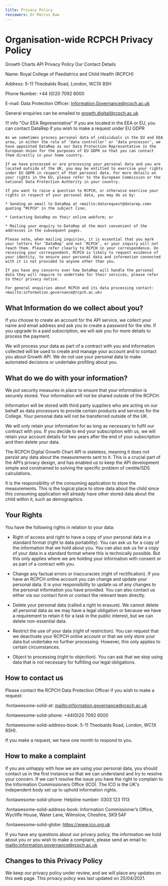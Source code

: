 ```yaml
---
title: Privacy Policy
reviewers: Dr Marcus Baw
---
```

# Organisation-wide RCPCH Privacy Policy


Growth Charts API Privacy Policy 
Our Contact Details 

Name: Royal College of Paediatrics and Child Health (RCPCH) 

Address: 5-11 Theobalds Road, London, WC1X 8SH  

Phone Number: +44 (0)20 7092 6000 

E-mail: Data Protection Officer: Information.Governance@rcpch.ac.uk

General enquiries can be emailed to growth.digital@rcpch.ac.uk  

!!! info "Our EEA Representative"
    If you are located in the EEA or EU, you can contact DataRep if you wish to make a request under EU GDPR

    As we sometimes process personal data of individuals in the EU and EEA area, in either the role of ‘data controller’ or ‘data processor’, we have appointed DataRep as our Data Protection Representative in the European Union for the purposes of EU GDPR so that you can contact them directly in your home country.

    If we have processed or are processing your personal data and you are located outside of the UK, you may be entitled to exercise your rights under EU GDPR in respect of that personal data. For more details on your rights in the EU, please refer to the European Commission or the national Data Protection Authority in your country.

    If you want to raise a question to RCPCH, or otherwise exercise your rights in respect of your personal data, you may do so by:

    * Sending an email to DataRep at <mailto:datarequest@datarep.com> quoting "RCPCH" in the subject line;

    * Contacting DataRep on their online webform; or

    * Mailing your enquiry to DataRep at the most convenient of the addresses in the subsequent pages.

    Please note, when mailing inquiries, it is essential that you mark your letters for ‘DataRep’ and not ‘RCPCH’, or your inquiry will not reach them. Please refer clearly to RCPCH in your correspondence. On receiving your correspondent, RCPCH is likely to request evidence of your identity, to ensure your personal data and information connected with it is not provided to anyone other than you.

    If you have any concerns over how DataRep will handle the personal data they will require to undertake for their services, please refer to their privacy notice.
    
    For general enquiries about RCPCH and its data processing contact: <mailto:information.governance@rcpch.ac.uk>

## What Information do we collect about you?

If you choose to create an account for the API service, we collect your name and email address and ask you to create a password for the site. If you upgrade to a paid subscription, we will ask you for more details to process the payment.

We will process your data as part of a contract with you and information collected will be used to create and manage your account and to contact you about Growth API. We do not use your personal data to make automated decisions or undertake profiling about you.

## What do we do with your information?

We put security measures in place to ensure that your information is securely stored. Your information will not be shared outside of the RCPCH.

Information will be stored with third party suppliers who are acting on our behalf as data processors to provide certain products and services for the College. Your personal data will not be transferred outside of the UK.

We will only retain your information for as long as necessary to fulfil our contract with you. If you decide to end your subscription with us, we will retain your account details for two years after the end of your subscription and then delete your data.

The RCPCH Digital Growth Chart API is stateless, meaning it does not persist any data about the measurements sent to it. This is a crucial part of the API’s privacy design, and has enabled us to keep the API development simple and constrained to solving the specific problem of centile/SDS calculations.

It is the responsibility of the consuming application to store the measurements. This is the logical place to store data about the child since this consuming application will already have other stored data about the child within it, such as demographics.

## Your Rights

You have the following rights in relation to your data:

* Right of access and right to have a copy of your personal data in a standard format (right to data portability).  You can ask us for a copy of the information that we hold about you. You can also ask us for a copy of your data in a standard format where this is technically possible. But this only applies where we are holding your information with consent or as part of a contract with you.

* Change any factual errors or inaccuracies (right of rectification). If you have an RCPCH online account you can change and update your personal data. It is your responsibility to update us of any changes to the personal information you have provided. You can also contact us either via our contact form or contact the relevant team directly.

* Delete your personal data (called a right to erasure). We cannot delete all personal data as we may have a legal obligation or because we have a requirement to retain it for a task in the public interest, but we can delete non-essential data. 

* Restrict the use of your data (right of restriction). You can request that we deactivate your RCPCH online account or that we only store your data but undertake no further processing. However, this only applies to certain circumstances.

* Object to processing (right to objection). You can ask that we stop using data that is not necessary for fulfilling our legal obligations. 

## How to contact us

Please contact the RCPCH Data Protection Officer if you wish to make a request:

:fontawesome-solid-at: <mailto:information.governance@rcpch.ac.uk>  

:fontawesome-solid-phone: +44(0)20 7092 6000  

:fontawesome-solid-address-book: 5-11 Theobalds Road, London, WC1X 8SH).  

If you make a request, we have one month to respond to you.

## How to make a complaint

If you are unhappy with how we are using your personal data, you should contact us in the first instance so that we can understand and try to resolve your concern. If we can't resolve the issue you have the right to complain to the Information Commissioners Office (ICO). The ICO is the UK's independent body set up to uphold information rights.

:fontawesome-solid-phone: Helpline number: 0303 123 1113

:fontawesome-solid-address-book: Information Commissioner’s Office, Wycliffe House, Water Lane, Wilmslow, Cheshire, SK9 5AF

:fontawesome-solid-globe: https://www.ico.org.uk


If you have any questions about our privacy policy, the information we hold about you or you wish to make a complaint, please send an email to: <mailto:information.governance@rcpch.ac.uk>

## Changes to this Privacy Policy

We keep our privacy policy under review, and we will place any updates on this web page. This privacy policy was last updated on 25/04/2021.
